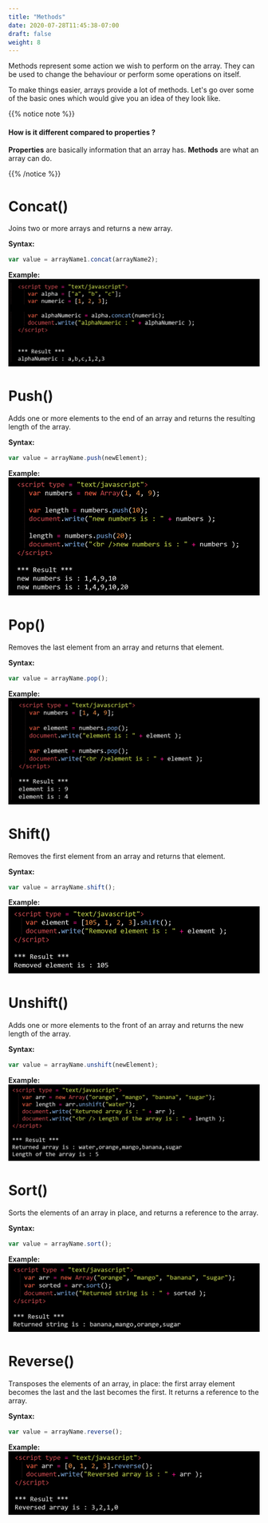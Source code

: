 ```yaml
---
title: "Methods"
date: 2020-07-28T11:45:38-07:00
draft: false
weight: 8
---
```


Methods represent some action we wish to perform on the array. They can be used to change the behaviour or perform some operations on itself.

To make things easier, arrays provide a lot of methods. Let's go over some of the basic ones which would give you an idea of they look like.


{{% notice note %}}

#### How is it different compared to properties ?

<b>Properties</b> are basically information that an array has. <b>Methods</b> are what an array can do.

{{% /notice %}}


# Concat() 
Joins two or more arrays and returns a new array.

<b>Syntax:</b>
```javascript
var value = arrayName1.concat(arrayName2);
```

<b>Example:</b>
![#Can't find image](../img/arraymethods/concat.png)


# Push() 
Adds one or more elements to the end of an array and returns the resulting length of the array.

<b>Syntax:</b>
```javascript
var value = arrayName.push(newElement);
```

<b>Example:</b>
![#Can't find image](../img/arraymethods/push.png)


# Pop() 
Removes the last element from an array and returns that element.

<b>Syntax:</b>
```javascript
var value = arrayName.pop();
```

<b>Example:</b>
![#Can't find image](../img/arraymethods/pop.png)


# Shift() 
Removes the first element from an array and returns that element.

<b>Syntax:</b>
```javascript
var value = arrayName.shift();
```

<b>Example:</b>
![#Can't find image](../img/arraymethods/shift.png)


# Unshift() 
Adds one or more elements to the front of an array and returns the new length of the array.

<b>Syntax:</b>
```javascript
var value = arrayName.unshift(newElement);
```

<b>Example:</b>
![#Can't find image](../img/arraymethods/unshift.png)


# Sort() 
Sorts the elements of an array in place, and returns a reference to the array.

<b>Syntax:</b>
```javascript
var value = arrayName.sort();
```

<b>Example:</b>
![#Can't find image](../img/arraymethods/sort.png)


# Reverse() 
Transposes the elements of an array, in place: the first array element becomes the last and the last becomes the first. It returns a reference to the array.

<b>Syntax:</b>
```javascript
var value = arrayName.reverse();
```

<b>Example:</b>
![#Can't find image](../img/arraymethods/reverse.png)
